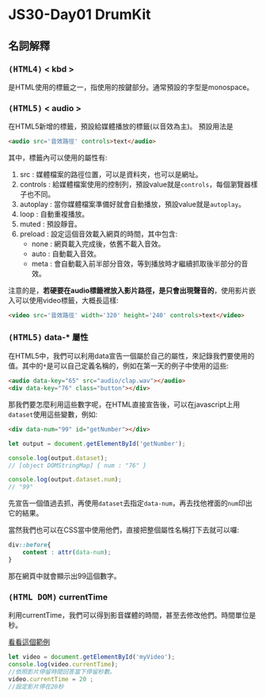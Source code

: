 # JS30-Day01 DrumKit
## 名詞解釋
### <kbd>(HTML4)</kbd> < kbd >
是HTML使用的標籤之一，指使用的按鍵部分。通常預設的字型是monospace。
### <kbd>(HTML5)</kbd> < audio >
在HTML5新增的標籤，預設給媒體播放的標籤(以音效為主)。
預設用法是
```html
<audio src='音效路徑' controls>text</audio>
```
其中，標籤內可以使用的屬性有:
1. src : 媒體檔案的路徑位置，可以是資料夾，也可以是網址。
2. controls : 給媒體檔案使用的控制列，預設value就是`controls`，每個瀏覽器樣子也不同。
3. autoplay : 當你媒體檔案準備好就會自動播放，預設value就是`autoplay`。
4. loop : 自動重複播放。
5. muted : 預設靜音。
6. preload : 設定這個音效載入網頁的時間，其中包含:
    * none : 網頁載入完成後，依舊不載入音效。
    * auto : 自動載入音效。
    * meta : 會自動載入前半部分音效，等到播放時才繼續抓取後半部分的音效。

注意的是，**若硬要在audio標籤裡放入影片路徑，是只會出現聲音的**，使用影片嵌入可以使用video標籤，大概長這樣:
```html
<video src='音效路徑' width='320' height='240' controls>text</video>
```

### <kbd>(HTML5)</kbd> data-* 屬性
在HTML5中，我們可以利用data宣告一個屬於自己的屬性，來記錄我們要使用的值。其中的`*`是可以自己定義名稱的，例如在第一天的例子中使用的這些:
```html
<audio data-key="65" src="audio/clap.wav"></audio>
<div data-key="76" class="button"></div>
```
那我們要怎麼利用這些數字呢，在HTML直接宣告後，可以在javascript上用`dataset`使用這些變數，例如:
```html
<div data-num="99" id="getNumber"></div>
```
```javascript
let output = document.getElementById('getNumber');

console.log(output.dataset);
// [object DOMStringMap] { num : "76" }

console.log(output.dataset.num); 
// "99"
```
先宣告一個值過去抓，再使用`dataset`去指定`data-num`，再去找他裡面的`num`印出它的結果。

當然我們也可以在CSS當中使用他們，直接把整個屬性名稱打下去就可以囉:
```css
div::before{
    content : attr(data-num);
}
```
那在網頁中就會顯示出99這個數字。

### <kbd>(HTML DOM)</kbd> currentTime
利用currentTime，我們可以得到影音媒體的時間，甚至去修改他們。時間單位是秒。

[看看這個範例](https://jsbin.com/kuwigibalo/edit?html,js,output)
```javascript
let video = document.getElementById('myVideo');
console.log(video.currentTime);
//依照影片停留時間回答當下停留秒數。
video.currentTime = 20 ;
//設定影片停在20秒
```

